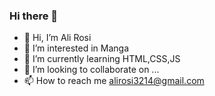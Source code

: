 ### Hi there 👋
- 👋 Hi, I’m Ali Rosi
- 👀 I’m interested in Manga
- 🌱 I’m currently learning HTML,CSS,JS
- 💞️ I’m looking to collaborate on ...
- 📫 How to reach me alirosi3214@gmail.com
<!--
**AliRosi/AliRosi** is a ✨ _special_ ✨ repository because its `README.md` (this file) appears on your GitHub profile.

Here are some ideas to get you started:

- 🔭 I’m currently working on ...
- 🌱 I’m currently learning ...
- 👯 I’m looking to collaborate on ...
- 🤔 I’m looking for help with ...
- 💬 Ask me about ...
- 📫 How to reach me: ...
- 😄 Pronouns: ...
- ⚡ Fun fact: ...
-->
